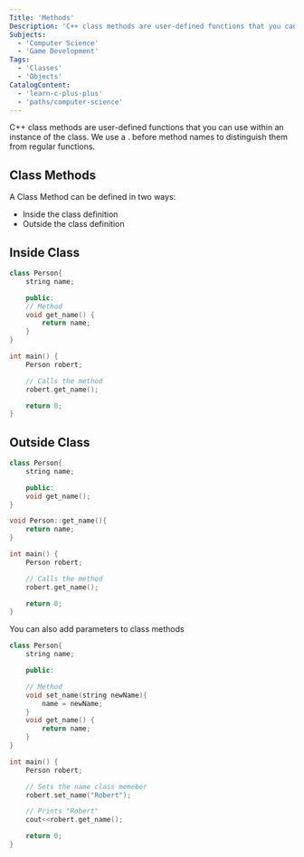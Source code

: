 ```yaml
---
Title: 'Methods'
Description: 'C++ class methods are user-defined functions that you can use within an instance of the class. We use a . before method names to distinguish them from regular functions'
Subjects:
  - 'Computer Science'
  - 'Game Development'
Tags:
  - 'Classes'
  - 'Objects'
CatalogContent:
  - 'learn-c-plus-plus'
  - 'paths/computer-science'
---
```


C++ class methods are user-defined functions that you can use within an instance of the class. We use a . before method names to distinguish them from regular functions.

## Class Methods

A Class Method can be defined in two ways:

- Inside the class definition
- Outside the class definition

## Inside Class

```cpp
class Person{
    string name;

    public:
    // Method
    void get_name() {
        return name;
    }
}

int main() {
    Person robert;

    // Calls the method
    robert.get_name();

    return 0;
}
```

## Outside Class

```cpp
class Person{
    string name;

    public:
    void get_name();
}

void Person::get_name(){
    return name;
}

int main() {
    Person robert;

    // Calls the method
    robert.get_name();

    return 0;
}
```

You can also add parameters to class methods

```cpp
class Person{
    string name;

    public:

    // Method
    void set_name(string newName){
        name = newName;
    }
    void get_name() {
        return name;
    }
}

int main() {
    Person robert;

    // Sets the name class memeber
    robert.set_name("Robert");

    // Prints "Robert"
    cout<<robert.get_name();

    return 0;
}
```
